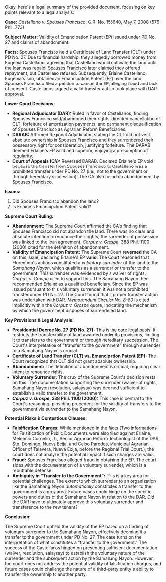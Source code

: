 Okay, here's a legal summary of the provided document, focusing on key points relevant to a legal analysis:

**Case:** *Castellano v. Spouses Francisco*, G.R. No. 155640, May 7, 2008 (576 Phil. 773)

**Subject Matter:** Validity of Emancipation Patent (EP) issued under PD No. 27 and claims of abandonment.

**Facts:** Spouses Francisco held a Certificate of Land Transfer (CLT) under PD No. 27.  Due to financial hardship, they allegedly borrowed money from Eugenia Castellano, agreeing that Castellano would cultivate the land until the loan was repaid.  Spouses Francisco later claimed they offered repayment, but Castellano refused.  Subsequently, Erlaine Castellano, Eugenia's son, obtained an Emancipation Patent (EP) over the land.  Spouses Francisco filed a petition to cancel the EP, alleging fraud and lack of consent. Castellanos argued a valid transfer action took place with DAR approval.

**Lower Court Decisions:**

*   **Regional Adjudicator (DAR):** Ruled in favor of Castellanos, finding Spouses Francisco sold/abandoned their rights, directed cancellation of CLT, forfeiture of amortization payments, and permanent disqualification of Spouses Francisco as Agrarian Reform Beneficiaries.
*   **DARAB:** Affirmed Regional Adjudicator, stating the CLT did not vest absolute ownership in Spouses Francisco and they surrendered their possessory right for consideration, justifying forfeiture. The DARAB deemed Erlaine's EP valid and superior, enjoying a presumption of regularity.
*   **Court of Appeals (CA):** Reversed DARAB. Declared Erlaine's EP void because the transfer from Spouses Francisco to Castellano was a prohibited transfer under PD No. 27 (i.e., not to the government or through hereditary succession).  The CA also found no abandonment by Spouses Francisco.

**Issues:**

1.  Did Spouses Francisco abandon the land?
2.  Is Erlaine's Emancipation Patent valid?

**Supreme Court Ruling:**

*   **Abandonment:** The Supreme Court affirmed the CA's finding that Spouses Francisco did not abandon the land. There was no clear and absolute intention to renounce their rights; the surrender of possession was linked to the loan agreement.  *Corpuz v. Grospe*, 388 Phil. 1100 (2000) cited for the definition of abandonment.
*   **Validity of Emancipation Patent:**  The Supreme Court **reversed** the CA on this issue, declaring Erlaine's EP **valid**.  The Court reasoned that Florentino's actions constituted a *voluntary surrender* of the land to the *Samahang Nayon*, which qualifies as a surrender or transfer to the government.  This surrender was evidenced by a waiver of rights.  *Corpuz v. Grospe* cited to support this.  The Samahang Nayon then recommended Erlaine as a qualified beneficiary. Since the EP was issued pursuant to this voluntary surrender, it was not a prohibited transfer under PD No. 27.  The Court found that a proper transfer action was undertaken with DAR. *Memorandum Circular No. 8-80* is cited implicitly within the *Corpuz v. Grospe* quote, indicating the mechanism by which the government disposes of surrendered land.

**Key Provisions & Legal Analysis:**

*   **Presidential Decree No. 27 (PD No. 27):** This is the core legal basis. It restricts the transferability of land awarded under its provisions, limiting it to transfers to the government or through hereditary succession. The Court's interpretation of "transfer to the government" through surrender to a Samahang Nayon is crucial.
*   **Certificate of Land Transfer (CLT) vs. Emancipation Patent (EP):** The Court recognized that CLT did not grant absolute ownership.
*   **Abandonment:** The definition of abandonment is critical, requiring clear intent to renounce rights.
*   **Voluntary Surrender:**  The crux of the Supreme Court's decision rests on this.  The documentation supporting the surrender (waiver of rights, Samahang Nayon resolution, salaysay) was deemed sufficient to establish a valid transfer to the government.
*   ***Corpuz v. Grospe*, 388 Phil. 1100 (2000):** This case is central to the Court's reasoning, providing precedent for the validity of transfers to the government via surrender to the Samahang Nayon.

**Potential Risks & Contentious Clauses:**

*   **Falsification Charges:**  While mentioned in the facts (Two informations for Falsification of Public Documents were also filed against Erlaine, Melencio Cornelio, Jr., Senior Agrarian Reform Technologist of the DAR, Sto. Domingo, Nueva Ecija, and Celso Paredes, Municipal Agrarian Officer of Talavera, Nueva Ecija, before the Regional Trial Court.), the court does not analyze the potential impact if such charges are valid.
*   **Fraud:** Spouses Francisco alleged fraud in obtaining the EP. The court sides with the documentation of a voluntary surrender, which is a rebuttable defense.
*   **Ambiguity in "Transfer to the Government":** This is a key area for potential challenges. The extent to which surrender to an organization like the Samahang Nayon *automatically* constitutes a transfer to the government is a grey area. Future cases could hinge on the specific powers and duties of the Samahang Nayon in relation to the DAR. Did the DAR have to ultimately approve this voluntary surrender and transference to the new tenant?

**Conclusion:**

The Supreme Court upheld the validity of the EP based on a finding of voluntary surrender to the Samahang Nayon, effectively deeming it a transfer to the government under PD No. 27. The case turns on the interpretation of what constitutes a "transfer to the government." The success of the Castellanos hinged on presenting sufficient documentation (waiver, resolution, salaysay) to establish the voluntary nature of the surrender and the subsequent action by the Samahang Nayon. However, the court does not address the potential validity of falsification charges, and future cases could challenge the nature of a third-party entity's ability to transfer the ownership to another party.
